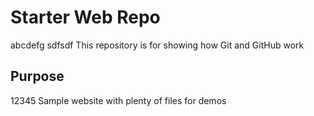 # Starter Web Repo
abcdefg sdfsdf
This repository is for showing how Git and GitHub work

## Purpose
12345
Sample website with plenty of files for demos
